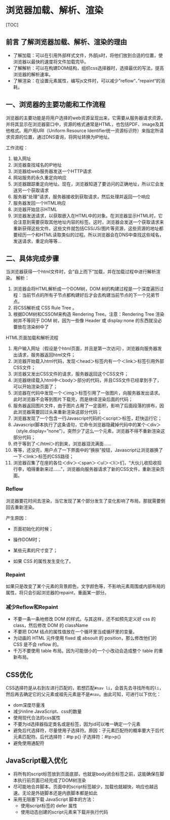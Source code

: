 # 浏览器加载、解析、渲染

[TOC]

## 前言 了解浏览器加载、解析、渲染的理由



* 了解加载：可以在引用外部样式文件，外部js时，将他们放到合适的位置，使浏览器以最快的速度将文件加载完毕。
* 了解解析：可以在构建DOM结构，组织css选择器时，选择最优的写法，提高浏览器的解析速率。
* 了解渲染：在设置元素属性，编写js文件时，可以减少”reflow“、”repaint“的消耗。

## 一、浏览器的主要功能和工作流程

浏览器的主要功能是将用户选择的web资源呈现出来，它需要从服务器请求资源，并将其显示在浏览器窗口中，资源的格式通常是HTML，也包括PDF、image及其他格式。用户用URI（Uniform Resource Identifier统一资源标识符）来指定所请求资源的位置，通过DNS查询，将网址转换为IP地址。

工作流程：

1. 输入网址
2. 浏览器查找域名的IP地址
3. 浏览器给web服务器发送一个HTTP请求
4. 网站服务的永久重定向响应 
5. 浏览器跟踪重定向地址。现在，浏览器知道了要访问的正确地址，所以它会发送另一个获取请求
6. 服务器“处理”请求，服务器接收到获取请求，然后处理并返回一个响应
7. 服务器发回一个HTML响应
8. 浏览器开始显示HTML
9. 浏览器发送请求，以获取嵌入在HTML中的对象。在浏览器显示HTML时，它会注意到需要获取其他地址内容的标签。这时，浏览器会发送一个获取请求来重新获得这些文件。这些文件就包括CSS/JS/图片等资源，这些资源的地址都要经历一个和HTML读取类似的过程。所以浏览器会在DNS中查找这些域名，发送请求，重定向等等…

## 二、具体完成步骤

当浏览器获得一个html文件时，会“自上而下”加载，并在加载过程中进行解析渲染。 
解析： 

1. 浏览器会将HTML解析成一个DOM树，DOM 树的构建过程是一个深度遍历过程：当前节点的所有子节点都构建好后才会去构建当前节点的下一个兄弟节点。 
2. 将CSS解析成 CSS Rule Tree 。 
3. 根据DOM树和CSSOM来构造 Rendering Tree。注意：Rendering Tree 渲染树并不等同于 DOM 树，因为一些像 Header 或 display:none 的东西就没必要放在渲染树中了

HTML页面加载和解析流程 
1. 用户输入网址（假设是个html页面，并且是第一次访问），浏览器向服务器发出请求，服务器返回html文件； 
2. 浏览器开始载入html代码，发现＜head＞标签内有一个＜link＞标签引用外部CSS文件； 
3. 浏览器又发出CSS文件的请求，服务器返回这个CSS文件； 
4. 浏览器继续载入html中＜body＞部分的代码，并且CSS文件已经拿到手了，可以开始渲染页面了； 
5. 浏览器在代码中发现一个＜img＞标签引用了一张图片，向服务器发出请求。此时浏览器不会等到图片下载完，而是继续渲染后面的代码； 
6. 服务器返回图片文件，由于图片占用了一定面积，影响了后面段落的排布，因此浏览器需要回过头来重新渲染这部分代码； 
7. 浏览器发现了一个包含一行Javascript代码的＜script＞标签，赶快运行它； 
8. Javascript脚本执行了这条语句，它命令浏览器隐藏掉代码中的某个＜div＞ （style.display=”none”）。突然少了这么一个元素，浏览器不得不重新渲染这部分代码； 
9. 终于等到了＜/html＞的到来，浏览器泪流满面…… 
10. 等等，还没完，用户点了一下界面中的“换肤”按钮，Javascript让浏览器换了一下＜link＞标签的CSS路径； 
11. 浏览器召集了在座的各位＜div＞＜span＞＜ul＞＜li＞们，“大伙儿收拾收拾行李，咱得重新来过……”，浏览器向服务器请求了新的CSS文件，重新渲染页面。

### Reflow

浏览器要花时间去渲染，当它发现了某个部分发生了变化影响了布局，那就需要倒回去重新渲染。 

产生原因：

* 页面初始化的时候；

* 操作DOM时；

* 某些元素的尺寸变了；

* 如果 CSS 的属性发生变化了。

### Repaint

如果只是改变了某个元素的背景颜色，文字颜色等，不影响元素周围或内部布局的属性，将只会引起浏览器的repaint，重画某一部分。 

### 减少Reflow和Repaint

* 不要一条一条地修改 DOM 的样式。与其这样，还不如预先定义好 css 的 class，然后修改 DOM 的 className
* 不要把 DOM 结点的属性值放在一个循环里当成循环里的变量。
* 为动画的 HTML 元件使用 fixed 或 absoult 的 position，那么修改他们的 CSS 是不会 reflow 的。
* 千万不要使用 table 布局。因为可能很小的一个小改动会造成整个 table 的重新布局。

## CSS优化

CSS选择符是从右到左进行匹配的，若想匹配`#nav li`，会首先去寻找所有的`li`，然后再去确定它的父元素或祖先元素是不是`#nav`。由此可知，可进行以下优化：

* dom深度尽量浅
* 减少inline JavaScript、css的数量
* 使用现代合法的css属性
* 不要为id选择器指定类名或是标签，因为id可以唯一确定一个元素
* 避免后代选择符，尽量使用子选择符。原因：子元素匹配符的概率要大于后代元素匹配符。后代选择符：#tp p{} 子选择符：#tp>p{}
* 避免使用通配符

## JavaScript载入优化

* 将所有的script标签放到页面底部，也就是body闭合标签之前，这能确保在脚本执行前页面已经完成了DOM树渲染
* 尽可能地合并脚本。页面中的script标签越少，加载也就越快，响应也越迅速。无论是外链脚本还是内嵌脚本都是如此
* 采用无阻塞下载 JavaScript 脚本的方法：
  * 使用script标签的 defer 属性
  * 使用动态创建的script元素来下载并执行代码